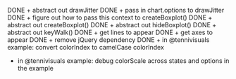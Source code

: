 DONE + abstract out drawJitter
DONE + pass in chart.options to drawJitter
DONE + figure out how to pass this context to createBoxplot()
DONE + abstract out createBoxplot()
DONE + abstract out hideBoxplot()
DONE + abstract out keyWalk()
DONE + get lines to appear
DONE + get axes to appear
DONE + remove jQuery dependency
DONE + in @tennivisuals example: convert colorIndex to camelCase colorIndex

+ in @tennivisuals example: debug colorScale across states and options in the example

